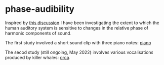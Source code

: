 # phase-audibility

Inspired by [this discussion](http://www.silcom.com/~aludwig/Phase_audibility.htm)
I have been investigating the extent to which the human auditory system is sensitive 
to changes in the relative phase of harmonic components of sound.

The first study involved a short sound clip with three piano notes: [piano](piano)

The secod study (still ongoing, May 2022) involves various vocalisations produced 
by killer whales: [orca](orca).

